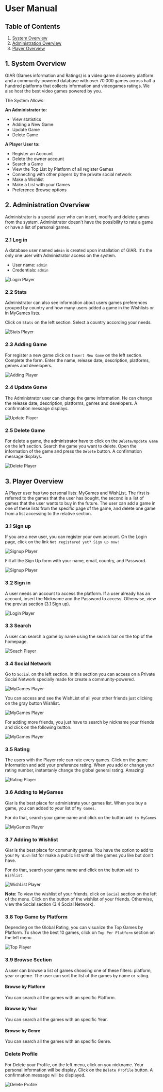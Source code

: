 # User Manual

## Table of Contents

1. [System Overview](#1-system-overview)
2. [Administration Overview](#2-administration-overview)
3. [Player Overview](#3-player-overview)

## 1. System Overview

GIAR (Games information and Ratings) is a video game discovery platform and a community-powered database with over 70.000 games across half a hundred platforms that collects information and videogames ratings. We also host the best video games powered by you.

The System Allows:

**An Administrator to:**

- View statistics
- Adding a New Game
- Update Game
- Delete Game

**A Player User to:**

- Register an Account
- Delete the owner account
- Search a Game
- View the Top List by Platform of all register Games
- Connecting with other players by the private social network
- Make a Wishlist
- Make a List with your Games
- Preference Browse options

## 2. Administration Overview

Administrator is a special user who can insert, modify and delete games from the system. Administrator doesn't have the possibility to rate a game or have a list of personal games.

### 2.1 Log in

A database user named `admin` is created upon installation of GIAR. It's the only one user with Administrator access on the system.

- User name: `admin`
- Credentials: `admin`

![Login Player](./resources/admin-login.png)

### 2.2 Stats

Administrator can also see information about users games preferences grouped by country and how many users added a game in the Wishlists or in MyGames lists.

Click on `Stats` on the left section. Select a country according your needs.

![Stats Player](./resources/admin-stats.gif)

### 2.3 Adding Game

For register a new game click on `Insert New Game` on the left section. Complete the form. Enter the name, release date, description, platforms, genres and developers.

![Adding Player](./resources/admin-newGame.gif)

### 2.4 Update Game

The Administrator user can change the game information. He can change the release date, description, platforms, genres and developers. A confirmation message displays.

![Update Player](./resources/admin-updateGame.gif)

### 2.5 Delete Game

For delete a game, the administrator have to click on the `Delete/Update Game` on the left section. Search the game you want to delete. Open the information of the game and press the `Delete` button. A confirmation message displays.

![Delete Player](./resources/admin-deleteGame.gif)

## 3. Player Overview

A Player user has two personal lists: MyGames and WishList. The first is referred to the games that the user has bought, the second is a list of games that the user wants to buy in the future. The user can add a game in one of these lists from the specific page of the game, and delete one game from a list accessing to the relative section.

### 3.1 Sign up

If you are a new user, you can register your own account.
On the Login page, click on the link `Not registered yet? Sign up now!`

![Signup Player](./resources/player-signuplink.gif)

Fill all the Sign Up form with your name, email, country, and Password.

![Signup Player](./resources/player-signup.png)

### 3.2 Sign in

A user needs an account to access the platform. If a user already has an account, insert the Nickname and the Password to access. Otherwise, view the previus section (3.1 Sign up).

![Login Player](./resources/player-login.png)

### 3.3 Search

A user can search a game by name using the search bar on the top of the homepage.

![Seach Player](./resources/player-search.gif)

### 3.4 Social Network

Go to `Social` on the left section. In this section you can access on a Private Social Network specially made for create a community-powered. 

![MyGames Player](./resources/player-social.png)

You can access and see the WishList of all your other friends just clicking on the gray button Wishlist.

![MyGames Player](./resources/player-socialwishlist.png)

For adding more friends, you just have to search by nickname your friends and click on the following button.

![MyGames Player](./resources/player-socialfollowing.png)

### 3.5 Rating

The users with the Player role can rate every games. Click on the game information and add your preference rating.
When you add or change your rating number, instantanly change the global general rating. Amazing!

![Rating Player](./resources/player-rating.png)

### 3.6 Adding to MyGames

Giar is the best place for administrate your games list. When you buy a game, you can added to your list of `My Games`.

For do that, search your game name and click on the button `Add to MyGames`.

![MyGames Player](./resources/player-addMyGames.gif)

### 3.7 Adding to Wishlist

Giar is the best place for community games. You have the option to add to your `My Wish` list for make a public list with all the games you like but don't have.

For do that, search your game name and click on the button `Add to Wishlist`.

![WishList Player](./resources/player-addMyWishlist.gif)

**Note:** To view the wishlist of your friends, click on `Social` section on the left of the menu. Click on the button of the wishlist of your friends. Otherwise, view the Social section (3.4 Social Network).

### 3.8 Top Game by Platform

Depending on the Global Rating, you can visualize the Top Games by Platform. To show the best 10 games, click on `Top Per Platform` section on the left menu.

![Top Player](./resources/player-topAndroid.png)

### 3.9 Browse Section

A user can browse a list of games choosing one of these filters: platform, year or genre. The user can sort the list of the games by name or rating.

#### Browse by Platform

You can search all the games with an specific Platform.

#### Browse by Year

You can search all the games with an specific Year.

#### Browse by Genre

You can search all the games with an specific Genre.

### Delete Profile

For Delete your Profile, on the left menu, click on you nickname. Your personal information will be display. Click on the `Delete Profile` button. A confirmation message will be displayed.

![Delete Profile](./resources/player-deleteProfile.png)
